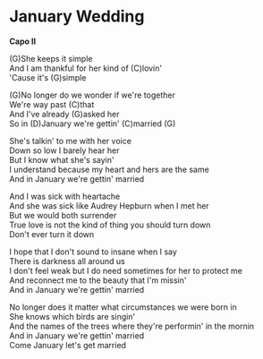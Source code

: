 # January Wedding

**Capo II**  
  
(G)She keeps it simple  
And I am thankful for her kind of (C)lovin'  
'Cause it's (G)simple  
  
(G)No longer do we wonder if we're together  
We're way past (C)that  
And I've already (G)asked her  
So in (D)January we're gettin' (C)married (G)  
  
She's talkin' to me with her voice  
Down so low I barely hear her  
But I know what she's sayin'  
I understand because my heart and hers are the same  
And in January we're gettin' married  
  
And I was sick with heartache  
And she was sick like Audrey Hepburn when I met her  
But we would both surrender  
True love is not the kind of thing you should turn down  
Don't ever turn it down  
  
I hope that I don't sound to insane when I say  
There is darkness all around us  
I don't feel weak but I do need sometimes for her to protect me  
And reconnect me to the beauty that I'm missin'  
And in January we're gettin' married  
  
No longer does it matter what circumstances we were born in  
She knows which birds are singin'  
And the names of the trees where they're performin' in the mornin  
And in January we're gettin' married  
Come January let's get married
